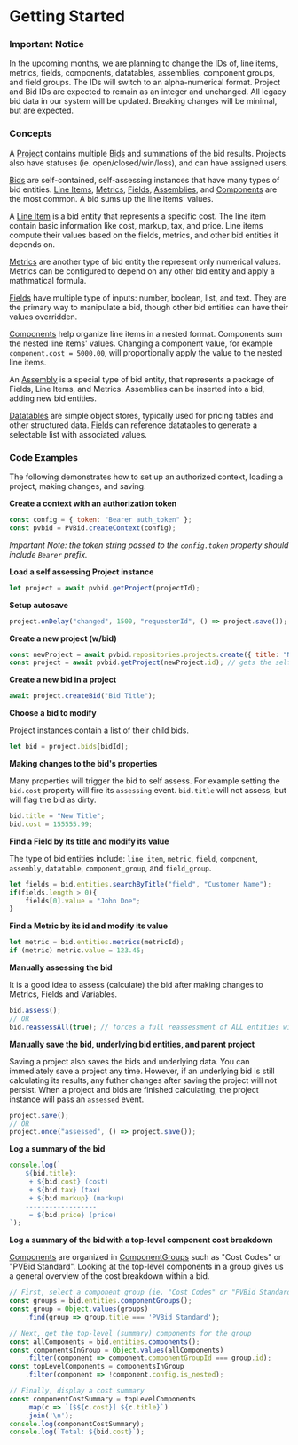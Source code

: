 # Getting Started

### Important Notice
In the upcoming months, we are planning to change the IDs of, line items, metrics, fields, components, datatables, assemblies, component groups, and field groups. The IDs will switch to an alpha-numerical format. Project and Bid IDs are expected to remain as an integer and unchanged. All legacy bid data in our system will be updated. Breaking changes will be minimal, but are expected.

### Concepts
A [Project] contains multiple [Bids] and summations of the bid results. Projects also have statuses (ie. open/closed/win/loss), and can have assigned users.

[Bids] are self-contained, self-assessing instances that have many types of bid entities. [Line Items], [Metrics], [Fields], [Assemblies], and [Components] are the most common. A bid sums up the line items' values.

A [Line Item] is a bid entity that represents a specific cost. The line item contain basic information like cost, markup, tax, and price. Line items compute their values based on the fields, metrics, and other bid entities it depends on.

[Metrics] are another type of bid entity the represent only numerical values. Metrics can be configured to depend on any other bid entity and apply a mathmatical formula.

[Fields] have multiple type of inputs: number, boolean, list, and text. They are the primary way to manipulate a bid, though other bid entities can have their values overridden.

[Components] help organize line items in a nested format.  Components sum the nested line items' values. Changing a component value, for example `component.cost = 5000.00`, will proportionally apply the value to the nested line items.

An [Assembly] is a special type of bid entity, that represents a package of Fields, Line Items, and Metrics. Assemblies can be inserted into a bid, adding new bid entities.

[Datatables] are simple object stores, typically used for pricing tables and other structured data.  [Fields] can reference datatables to generate a selectable list with associated values.


### Code Examples
The following demonstrates how to set up an authorized context, loading a project, making changes, and saving.

**Create a context with an authorization token**
```javascript
const config = { token: "Bearer auth_token" };
const pvbid = PVBid.createContext(config);
```

*Important Note: the token string passed to the `config.token` property should include `Bearer` prefix.*

**Load a self assessing Project instance**
```javascript 
let project = await pvbid.getProject(projectId);
```
**Setup autosave**
```javascript
project.onDelay("changed", 1500, "requesterId", () => project.save());
```

**Create a new project (w/bid)**
```javascript
const newProject = await pvbid.repositories.projects.create({ title: "New Project" }); // initializes the new project
const project = await pvbid.getProject(newProject.id); // gets the self assessing project instance
```

**Create a new bid in a project**
```javascript
await project.createBid("Bid Title");
```

**Choose a bid to modify**

Project instances contain a list of their child bids.
```javascript 
let bid = project.bids[bidId];
```
**Making changes to the bid's properties**

Many properties will trigger the bid to self assess. For example setting the `bid.cost` property will fire its `assessing` event.  `bid.title` will not assess, but will flag the bid as dirty.
```javascript 
bid.title = "New Title";
bid.cost = 155555.99;
```
**Find a Field by its title and modify its value**

The type of bid entities include: `line_item`, `metric`, `field`, `component`, `assembly`, `datatable`, `component_group`, and `field_group`.
```javascript 
let fields = bid.entities.searchByTitle("field", "Customer Name");
if(fields.length > 0){
    fields[0].value = "John Doe";
}
``` 
**Find a Metric by its id and modify its value**
```javascript 
let metric = bid.entities.metrics(metricId);
if (metric) metric.value = 123.45;
```
**Manually assessing the bid**

It is a good idea to assess (calculate) the bid after making changes to Metrics, Fields and Variables.
``` javascript
bid.assess();
// OR
bid.reassessAll(true); // forces a full reassessment of ALL entities within the bid
```
**Manually save the bid, underlying bid entities, and parent project**

Saving a project also saves the bids and underlying data. You can immediately save a project any time. However, if an underlying bid is still calculating its results, any futher changes after saving the project will not persist. When a project and bids are finished calculating, the project instance will pass an `assessed` event.
```javascript 
project.save();
// OR
project.once("assessed", () => project.save());
```
**Log a summary of the bid**

``` javascript
console.log(`
    ${bid.title}:
     + ${bid.cost} (cost)
     + ${bid.tax} (tax)
     + ${bid.markup} (markup)
    ------------------
     = ${bid.price} (price)
`);
```
**Log a summary of the bid with a top-level component cost breakdown**

[Components] are organized in [ComponentGroups] such as "Cost Codes" or "PVBid Standard". Looking at the top-level components in a group gives us a general overview of the cost breakdown within a bid.
``` javascript
// First, select a component group (ie. "Cost Codes" or "PVBid Standard")
const groups = bid.entities.componentGroups();
const group = Object.values(groups)
    .find(group => group.title === 'PVBid Standard');

// Next, get the top-level (summary) components for the group
const allComponents = bid.entities.components();
const componentsInGroup = Object.values(allComponents)
    .filter(component => component.componentGroupId === group.id);
const topLevelComponents = componentsInGroup
    .filter(component => !component.config.is_nested);

// Finally, display a cost summary
const componentCostSummary = topLevelComponents
    .map(c => `[$${c.cost}] ${c.title}`)
    .join('\n');
console.log(componentCostSummary);
console.log(`Total: ${bid.cost}`);
```


[Bid]: ../class/src/domain/Bid.js~Bid.html
[Bids]: ../class/src/domain/Bid.js~Bid.html
[Fields]: ../class/src/domain/Field.js~Field.html
[Components]: ../class/src/domain/Component.js~Component.html
[ComponentGroups]: ../class/src/domain/ComponentGroup.js~ComponentGroup.html
[Assemblies]: ../class/src/domain/Assembly.js~Assembly.html
[Assembly]: ../class/src/domain/Assembly.js~Assembly.html
[Metrics]: ../class/src/domain/Metric.js~Metric.html
[Line Items]: ../class/src/domain/LineItem.js~LineItem.html
[Line Item]: ../class/src/domain/LineItem.js~LineItem.html
[Datatables]: ../class/src/domain/Datatable.js~Datatable.html
[Project]: ../class/src/domain/Project.js~Project.html